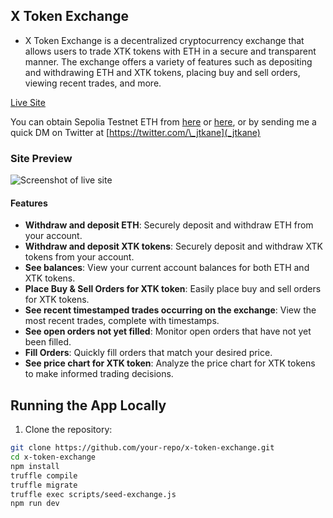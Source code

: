 ## X Token Exchange

- X Token Exchange is a decentralized cryptocurrency exchange that allows users to trade XTK tokens with ETH in a secure and transparent manner. The exchange offers a variety of features such as depositing and withdrawing ETH and XTK tokens, placing buy and sell orders, viewing recent trades, and more.

[Live Site](https://x-token-exchange.herokuapp.com/)

You can obtain Sepolia Testnet ETH from [here](https://faucet.sepolia.network/) or [here](https://faucet.dimakogan.com/sep/), or by sending me a quick DM on Twitter at [https://twitter.com/\_jtkane](_jtkane)

### Site Preview

![Screenshot of live site](https://www.dropbox.com/s/plbhjc0er2393sd/exchange.png?dl=0)

#### Features

- **Withdraw and deposit ETH**: Securely deposit and withdraw ETH from your account.
- **Withdraw and deposit XTK tokens**: Securely deposit and withdraw XTK tokens from your account.
- **See balances**: View your current account balances for both ETH and XTK tokens.
- **Place Buy & Sell Orders for XTK token**: Easily place buy and sell orders for XTK tokens.
- **See recent timestamped trades occurring on the exchange**: View the most recent trades, complete with timestamps.
- **See open orders not yet filled**: Monitor open orders that have not yet been filled.
- **Fill Orders**: Quickly fill orders that match your desired price.
- **See price chart for XTK token**: Analyze the price chart for XTK tokens to make informed trading decisions.

## Running the App Locally

1. Clone the repository:

```bash
git clone https://github.com/your-repo/x-token-exchange.git
cd x-token-exchange
npm install
truffle compile
truffle migrate
truffle exec scripts/seed-exchange.js
npm run dev
```
